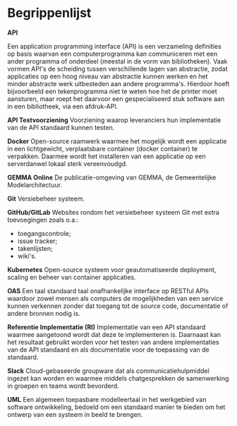 # Begrippenlijst

**API**

Een application programming interface (API) is een verzameling definities op basis waarvan een computerprogramma kan communiceren met een ander programma of onderdeel (meestal in de vorm van bibliotheken). Vaak vormen API's de scheiding tussen verschillende lagen van abstractie, zodat applicaties op een hoog niveau van abstractie kunnen werken en het minder abstracte werk uitbesteden aan andere programma's. Hierdoor hoeft bijvoorbeeld een tekenprogramma niet te weten hoe het de printer moet aansturen, maar roept het daarvoor een gespecialiseerd stuk software aan in een bibliotheek, via een afdruk-API.

**API Testvoorziening**
Voorziening waarop leveranciers hun implementatie van de API standaard kunnen testen.

**Docker**
Open-source raamwerk waarmee het mogelijk wordt een applicatie in een lichtgewicht, verplaatsbare container (docker container) te verpakken. Daarmee wordt het installeren van een applicatie op een serverdanwel lokaal sterk vereenvoudgd.

**GEMMA Online**
De publicatie-omgeving van GEMMA, de Gemeentelijke Modelarchitectuur.

**Git**
Versiebeheer systeem.

**GitHub/GitLab**
Websites rondom het versiebeheer systeem Git met extra toevoegingen zoals o.a.:
* toegangscontrole;
* issue tracker;
* takenlijsten;
* wiki's.

**Kubernetes**
Open-source systeem voor geautomatiseerde deployment, scaling en beheer van container applicaties.

**OAS**
Een taal standaard taal onafhankelijke interface op RESTful APIs waardoor zowel mensen als computers de mogelijkheden van een service kunnen verkennen zonder dat toegang tot de source code, documentatie of andere bronnen nodig is.

**Referentie Implementatie (RI)**
Implementatie van een API standaard waarmee aangetoond wordt dat deze te implementeren is. Daarnaast kan het resultaat gebruikt worden voor het testen van andere implementaties van de API standaard en als documentatie voor de toepassing van de standaard.

**Slack**
Cloud-gebaseerde groupware dat als communicatiehulpmiddel ingezet kan worden en waarmee middels chatgesprekken de samenwerking in groepen en teams wordt bevorderd.

**UML**
Een algemeen toepasbare modelleertaal in het werkgebied van software ontwikkeling, bedoeld om een standaard manier te bieden om het ontwerp van een systeem in beeld te brengen.
